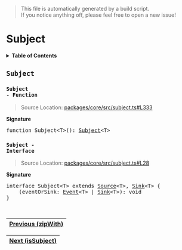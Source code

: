 > This file is automatically generated by a build script.<br>If you notice anything off, please feel free to open a new issue!

# Subject

<details><summary><b>Table of Contents</b></summary><br>

1. [<code>Subject</code>](#Subject) - [<code>Function</code>](#Subject-Function), [<code>Interface</code>](#Subject-Interface)</details>

## <a name="Subject"></a><code>Subject</code>

### <a name="Subject-Function"></a><code>Subject - Function</code>

> Source Location: [packages\/core\/src\/subject.ts#L333](..\/..\/packages\/core\/src\/subject.ts#L333)

<b>Signature</b>

<pre>function Subject&lt;T&gt;(): <a href="#Subject-Interface">Subject</a>&lt;T&gt;</pre>

### <a name="Subject-Interface"></a><code>Subject - Interface</code>

> Source Location: [packages\/core\/src\/subject.ts#L28](..\/..\/packages\/core\/src\/subject.ts#L28)

<b>Signature</b>

<pre>interface Subject&lt;T&gt; extends <a href="../03-api-source/00-Source.md#Source-Interface">Source</a>&lt;T&gt;, <a href="../03-api-source/02-Sink.md#Sink-Interface">Sink</a>&lt;T&gt; {<br>    (eventOrSink: <a href="../02-api-event/00-Event.md#Event">Event</a>&lt;T&gt; | <a href="../03-api-source/02-Sink.md#Sink-Interface">Sink</a>&lt;T&gt;): void<br>}</pre><br>

| [Previous \(zipWith\)](..\/04-api-operator\/108-zipWith.md#readme) |
| --- |

<div align="right">

| [Next \(isSubject\)](01-isSubject.md#readme) |
| --- |
</div>
